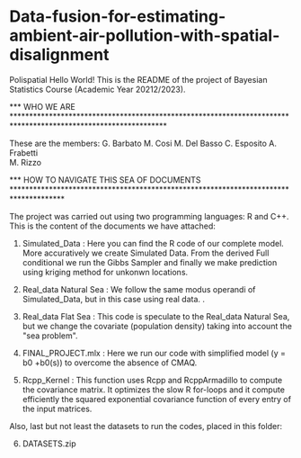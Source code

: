 # Data-fusion-for-estimating-ambient-air-pollution-with-spatial-disalignment
Polispatial
Hello World! 
This is the README of the  project of Bayesian Statistics Course (Academic Year 20212/2023).



*** WHO WE ARE ***************************************************************************************************************

  These are the members:
  G. Barbato
  M. Cosi
  M. Del Basso
  C. Esposito
  A. Frabetti        
  M. Rizzo        


*** HOW TO NAVIGATE THIS SEA OF DOCUMENTS *************************************************************************************

  The project was carried out using two programming languages: R and C++.
  This is the content of the documents we have attached:

  1) Simulated_Data         : Here you can find the R code of our complete model. More accuratively we create Simulated Data. 
                              From the derived Full conditional we run the Gibbs Sampler and finally we make prediction using kriging method for unkonwn locations.
            
  2) Real_data Natural Sea  : We follow the same modus operandi of Simulated_Data, but in this case using real data.
. 

  3) Real_data Flat Sea     : This code is speculate to the Real_data Natural Sea, but we change the covariate (population density) 
                              taking into account the "sea problem".
		    
  4) FINAL_PROJECT.mlx      : Here we run our code with simplified model (y = b0 +b0(s)) to overcome the absence of CMAQ.
  
  5) Rcpp_Kernel            : This function uses Rcpp and RcppArmadillo to compute the covariance matrix. 
                              It optimizes the slow R for-loops and it compute efficiently the squared exponential covariance 
                              function of every entry of the input matrices. 
  
  
  Also, last but not least the datasets to run the codes, placed in this folder: 

  6) DATASETS.zip

